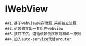 # IWebView
    ##1.基于webview内存泄漏,采用独立进程
    ##2.封装独立出一套组件webview
    ##3.接口下沉，遵循依赖倒序原则和单一原则
    ##4.加入auto-service代替arouter
